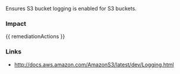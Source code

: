 
Ensures S3 bucket logging is enabled for S3 buckets.

### Impact
<!-- Add Impact here -->

<!-- DO NOT CHANGE -->
{{ remediationActions }}

### Links
- http://docs.aws.amazon.com/AmazonS3/latest/dev/Logging.html


